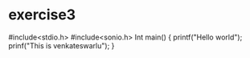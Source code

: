 # exercise3
#include<stdio.h>
#include<sonio.h>
Int main()
{
  printf("Hello world");
  prinf("This is venkateswarlu");
}
